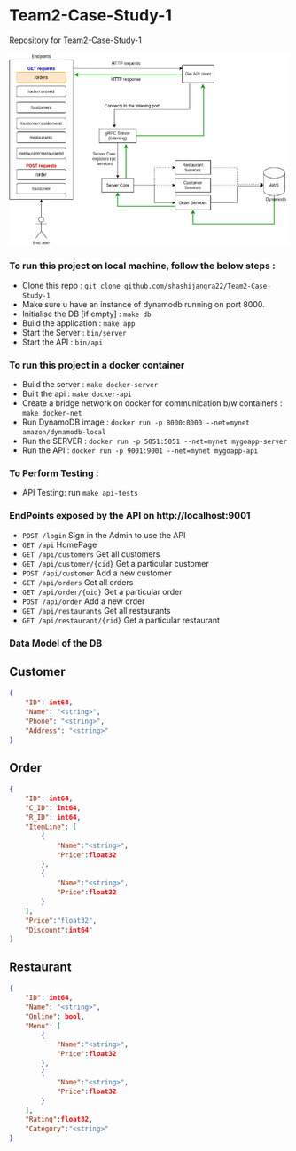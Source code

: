 # Team2-Case-Study-1
Repository for Team2-Case-Study-1

![Screenshot](assets/arch.png)

### To run this project on local machine, follow the below steps :
-  Clone this repo : `git clone github.com/shashijangra22/Team2-Case-Study-1`
-  Make sure u have an instance of dynamodb running on port 8000.
-  Initialise the DB [if empty] : `make db`
-  Build the application : `make app`
-  Start the Server : `bin/server`
-  Start the API : `bin/api`

### To run this project in a docker container
- Build the server : `make docker-server`
- Built the api : `make docker-api`
- Create a bridge network on docker for communication b/w containers : `make docker-net`
- Run DynamoDB image : `docker run -p 8000:8000 --net=mynet amazon/dynamodb-local`
- Run the SERVER : `docker run -p 5051:5051 --net=mynet mygoapp-server`
- Run the API : `docker run -p 9001:9001 --net=mynet mygoapp-api`

### To Perform Testing :
- API Testing: run `make api-tests`

### EndPoints exposed by the API on http://localhost:9001

- `POST /login`                     Sign in the Admin to use the API
- `GET /api`                        HomePage
- `GET /api/customers`              Get all customers
- `GET /api/customer/{cid}`         Get a particular customer
- `POST /api/customer`              Add a new customer
- `GET /api/orders`                 Get all orders
- `GET /api/order/{oid}`            Get a particular order
- `POST /api/order`                 Add a new order
- `GET /api/restaurants`            Get all restaurants
- `GET /api/restaurant/{rid}`       Get a particular restaurant

### Data Model of the DB

Customer
----

```json
{
    "ID": int64,
    "Name": "<string>",
    "Phone": "<string>",
    "Address": "<string>"
}
```

Order
----

```json
{
    "ID": int64,
    "C_ID": int64,
    "R_ID": int64,
    "ItemLine": [
        {
            "Name":"<string>",
            "Price":float32        
        },
        {
            "Name":"<string>",
            "Price":float32
        }
    ],
    "Price":"float32",
    "Discount":int64"
}
```

Restaurant
----

```json
{
    "ID": int64,
    "Name": "<string>",
    "Online": bool,
    "Menu": [
        {
            "Name":"<string>",
            "Price":float32
        },
        {
            "Name":"<string>",
            "Price":float32
        }
    ],
    "Rating":float32,
    "Category":"<string>"
}
```
